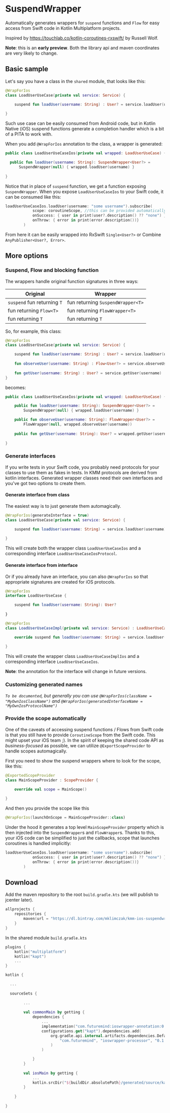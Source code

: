 # SuspendWrapper

Automatically generates wrappers for `suspend` functions and `Flow` for easy access from Swift code in Kotlin Multiplatform projects.

Inspired by https://touchlab.co/kotlin-coroutines-rxswift/ by Russell Wolf.

**Note**: this is an **early preview**. Both the library api and maven coordinates are very likely to change.

## Basic sample

Let's say you have a class in the `shared` module, that looks like this:

```kotlin
@WrapForIos
class LoadUserUseCase(private val service: Service) {

    suspend fun loadUser(username: String) : User? = service.loadUser(username)
    
}
```

Such use case can be easily consumed from Android code, but in Kotlin Native (iOS) suspend functions generate a completion handler which is a bit of a PITA to work with.

When you add `@WrapForIos` annotation to the class, a wrapper is generated:

```kotlin
public class LoadUserUseCaseIos(private val wrapped: LoadUserUseCase) {

  public fun loadUser(username: String): SuspendWrapper<User?> = 
      SuspendWrapper(null) { wrapped.loadUser(username) }
  
}
```

Notice that in place of `suspend` function, we get a function exposing `SuspendWrapper`. When you expose `LoadUserUseCaseIos` to your Swift code, it can be consumed like this:

```swift
loadUserUseCaseIos.loadUser(username: "some username").subscribe(
            scope: coroutineScope, //this can be provided automatically, more on that below
            onSuccess: { user in print(user?.description() ?? "none") },
            onThrow: { error in print(error.description())}
        )
```

From here it can be easily wrapped into RxSwift `Single<User?>` or Combine `AnyPublisher<User?, Error>`.

## More options

### Suspend, Flow and blocking function

The wrappers handle original function signatures in three ways:

| Original | Wrapper |
|-|-|
| `suspend` fun returning `T` | fun returning `SuspendWrapper<T>` |
| fun returning `Flow<T>` | fun returning `FlowWrapper<T>` |
| fun returning `T` | fun returning `T` |

So, for example, this class:

```kotlin
@WrapForIos
class LoadUserUseCase(private val service: Service) {

    suspend fun loadUser(username: String) : User? = service.loadUser(username)
    
    fun observeUser(username: String) : Flow<User?> = service.observeUser(username)
    
    fun getUser(username: String) : User? = service.getUser(username)
}
```

becomes:

```kotlin
public class LoadUserUseCaseIos(private val wrapped: LoadUserUseCase) {

    public fun loadUser(username: String): SuspendWrapper<User?> =
        SuspendWrapper(null) { wrapped.loadUser(username) }

    public fun observeUser(username: String): FlowWrapper<User?> =
        FlowWrapper(null, wrapped.observeUser(username))
        
    public fun getUser(username: String): User? = wrapped.getUser(username)
    
}
```

### Generate interfaces

If you write tests in your Swift code, you probably need protocols for your classes to use them as fakes in tests. In KMM protocols are derived from kotlin interfaces. Generated wrapper classes need their own interfaces and you've got two options to create them.

#### Generate interface from class

The easiest way is to just generate them automagically.

```kotlin
@WrapForIos(generateInterface = true)
class LoadUserUseCase(private val service: Service) {

    suspend fun loadUser(username: String) = service.loadUser(username)
    
}
```

This will create both the wrapper class `LoadUserUseCaseIos` and a corresponding interface `LoadUserUseCaseIosProtocol`.

#### Generate interface from interface

Or if you already have an interface, you can also `@WrapForIos` so that appropriate signatures are created for iOS protocols.

```kotlin
@WrapForIos
interface LoadUserUseCase {

    suspend fun loadUser(username: String): User?
    
}

@WrapForIos
class LoadUserUseCaseImpl(private val service: Service) : LoadUserUseCase {

    override suspend fun loadUser(username: String) = service.loadUser(username)
    
}
```

This will create the wrapper class `LoadUserUseCaseImplIos` and a corresponding interface `LoadUserUseCaseIos`.

**Note**: the annotation for the interface will change in future versions.

### Customizing generated names

*`To be documented`, but generally you can use `@WrapForIos(className = "MyOwnIosClassName")` and `@WrapForIos(generatedInterfaceName = "MyOwnIosProtocolName")`*

### Provide the scope automatically

One of the caveats of accessing suspend functions / Flows from Swift code is that you still have to provide `CoroutineScope` from the Swift code. This might upset your iOS team ;). In the spirit of keeping the shared code API as *business-focused* as possible, we can utilize `@ExportScopeProvider` to handle scopes automagically.

First you need to show the suspend wrappers where to look for the scope, like this:

```kotlin
@ExportedScopeProvider
class MainScopeProvider : ScopeProvider {

    override val scope = MainScope()
    
}
```

And then you provide the scope like this

```kotlin
@WrapForIos(launchOnScope = MainScopeProvider::class)
```

Under the hood it generates a top level `MainScopeProvider` property which is then injected into the `SuspendWrapper`s and `FlowWrapper`s. Thanks to this, your iOS code can be simplified to just the callbacks, scope that launches coroutines is handled implicitly:

```swift
loadUserUseCaseIos.loadUser(username: "some username").subscribe(
            onSuccess: { user in print(user?.description() ?? "none") },
            onThrow: { error in print(error.description())}
        )
```


## Download

Add the maven repository to the root `build.gradle.kts` (we will publish to jcenter later).
```kotlin
allprojects {
    repositories {
        maven(url = "https://dl.bintray.com/mklimczak/kmm-ios-suspendwrapper")
    }
}
```

In the shared module `build.gradle.kts`

```kotlin
plugins {
    kotlin("multiplatform")
    kotlin("kapt")
    ...
}

kotlin {

  ...
  
  sourceSets {
        
        ...
  
        val commonMain by getting {
            dependencies {
                ...
                implementation("com.futuremind:ioswrapper-annotation:0.1.2")
                configurations.get("kapt").dependencies.add(
                    org.gradle.api.internal.artifacts.dependencies.DefaultExternalModuleDependency(
                        "com.futuremind", "ioswrapper-processor", "0.1.2"
                    )
                )

            }
        }
        
        val iosMain by getting {
            ...
            kotlin.srcDir("${buildDir.absolutePath}/generated/source/kaptKotlin/")
        }
        
    }
    
}
```
